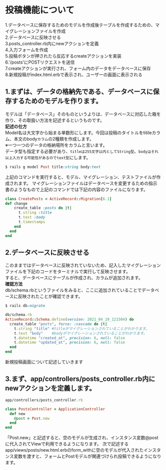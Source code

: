 # 投稿機能について
1.データベースに保存するためのモデルを作成後テーブルを作成するための、マイグレーションファイルを作成  
2.データベースに反映させる  
3.posts_controller.rb内にnewアクションを定義  
4.入力フォームを作成  
5.投稿ボタンが押されたら反応するcreateアクションを実装  
6.'/posts'にPOSTリクエストを送信  
7.createアクションが実行され、フォーム内のデータをデータベースに保存  
8.新規投稿がindex.html.erbで表示され、ユーザーの画面に表示される  

## 1.まずは、データの格納先である、データベースに保存するためのモデルを作ります。  
モデルは「データベース」そのものというよりは、データベースに対応した箱を作り、その取扱い方法を記述するというものです。  
**記述の仕方**  
Model名は大文字から始まる単数形にします。今回は投稿のタイトルをtitileカラム、本文のbody`カラム`の2種類を作成します。  
※一つ一つのデータの格納場所をカラムと言います。  
データ型も指定する必要があり、`titleは255文字以内としてString型`、`bodyはそれ以上入力する可能性があるのでtext型`にします。
```Ruby
$ rails g model Post title:string body:text
```
上記のコマンドを実行すると、モデル、マイグレーション、テストファイルが作成されます。
マイグレーションファイルはデータベースを変更するための指示書のようなもので上記のコマンドでは下記の内容のファイルになります。


```Ruby
class CreatePosts < ActiveRecord::Migration[6.1]
def change
    create_table :posts do |t|
      t.string :title
      t.text :body
      t.timestamps
    end
  end
end
```

## 2.データベースに反映させる
このままではデータベースに反映されていないため、記入したマイグレーションファイルを下記のコードをターミナルで実行して反映させます。  
すると、データベースにテーブルが作成され、カラムが追加されます。  
**確認方法**  
db/schema.rbというファイルをみると、ここに追加されていることでデータベースに反映されたことが確認できます。
```Ruby
$ rails db:migrate
```

```Ruby
db/schema.rb
ActiveRecord::Schema.define(version: 2021_04_19_121504) do
  create_table "posts", force: :cascade do |t|
    t.string "title" #titleがマイグレーションされていることがわかります。
    t.text "body"    #bodyがマイグレーションされていることがわかります。
    t.datetime "created_at", precision: 6, null: false
    t.datetime "updated_at", precision: 6, null: false
  end
end
```
新規投稿画面について記述していきます
## 3.まず、app/controllers/posts_controller.rb内にnewアクションを定義します。
```Ruby
app/controllers/posts_controller.rb

class PostsController < ApplicationController
  def new
    @post = Post.new
  end
end
```
「Post.new」と記述すると、空のモデルが生成され、インスタンス変数@postに代入されてViewで利用できるようになります。
次で記述するapp/views/posts/new.html.erbのform_withに空のモデルが代入されたインスタンス変数を渡すと、フォームとPostモデルが関連づけられ投稿できるようになります。

